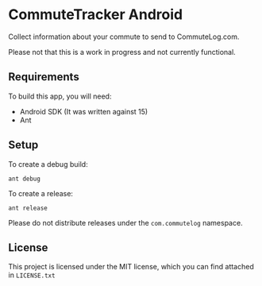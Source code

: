 CommuteTracker Android
======================

Collect information about your commute to send to CommuteLog.com.

Please not that this is a work in progress and not currently functional.

## Requirements

To build this app, you will need:

* Android SDK (It was written against 15)
* Ant

## Setup

To create a debug build:

    ant debug

To create a release:

    ant release

Please do not distribute releases under the `com.commutelog` namespace.

## License

This project is licensed under the MIT license, which you can find attached in `LICENSE.txt`

